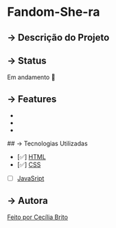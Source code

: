 # Fandom-She-ra

## → Descrição do Projeto

<p></p>

## → Status

<p>Em andamento 🚀</p>

## → Features
<ul>
<li></li>
<li></li>
<li></li>
</ul>
## → Tecnologias Utilizadas

- [✅] [HTML](https://developer.mozilla.org/pt-BR/docs/Web/HTML)
- [✅] [CSS](https://developer.mozilla.org/pt-BR/docs/Web/CSS)
- [ ] [JavaSript](https://developer.mozilla.org/pt-BR/docs/Web/JavaScript)

## → Autora

<p><a href="https://www.linkedin.com/in/cec%C3%ADlia-brito-santos-a22193170/">Feito por Cecília Brito</a></p>
